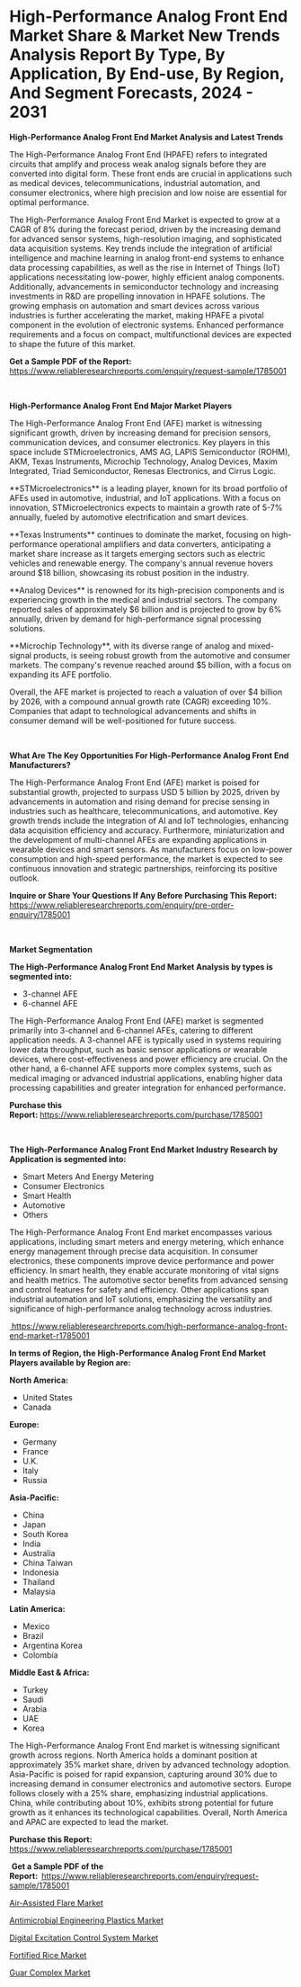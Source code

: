 <p><h1>High-Performance Analog Front End Market Share & Market New Trends Analysis Report By Type, By Application, By End-use, By Region, And Segment Forecasts, 2024 - 2031</h1></p><p><strong>High-Performance Analog Front End Market Analysis and Latest Trends</strong></p>
<p><p>The High-Performance Analog Front End (HPAFE) refers to integrated circuits that amplify and process weak analog signals before they are converted into digital form. These front ends are crucial in applications such as medical devices, telecommunications, industrial automation, and consumer electronics, where high precision and low noise are essential for optimal performance.</p><p>The High-Performance Analog Front End Market is expected to grow at a CAGR of 8% during the forecast period, driven by the increasing demand for advanced sensor systems, high-resolution imaging, and sophisticated data acquisition systems. Key trends include the integration of artificial intelligence and machine learning in analog front-end systems to enhance data processing capabilities, as well as the rise in Internet of Things (IoT) applications necessitating low-power, highly efficient analog components. Additionally, advancements in semiconductor technology and increasing investments in R&D are propelling innovation in HPAFE solutions. The growing emphasis on automation and smart devices across various industries is further accelerating the market, making HPAFE a pivotal component in the evolution of electronic systems. Enhanced performance requirements and a focus on compact, multifunctional devices are expected to shape the future of this market.</p></p>
<p><strong>Get a Sample PDF of the Report:&nbsp;</strong> <a href="https://www.reliableresearchreports.com/enquiry/request-sample/1785001?utm_campaign=116&utm_medium=2&utm_source=Github&utm_content=ia&utm_term=08102024&utm_id=high-performance-analog-front-end">https://www.reliableresearchreports.com/enquiry/request-sample/1785001</a></p>
<p>&nbsp;</p>
<p><strong>High-Performance Analog Front End Major Market Players</strong></p>
<p><p>The High-Performance Analog Front End (AFE) market is witnessing significant growth, driven by increasing demand for precision sensors, communication devices, and consumer electronics. Key players in this space include STMicroelectronics, AMS AG, LAPIS Semiconductor (ROHM), AKM, Texas Instruments, Microchip Technology, Analog Devices, Maxim Integrated, Triad Semiconductor, Renesas Electronics, and Cirrus Logic.</p><p>**STMicroelectronics** is a leading player, known for its broad portfolio of AFEs used in automotive, industrial, and IoT applications. With a focus on innovation, STMicroelectronics expects to maintain a growth rate of 5-7% annually, fueled by automotive electrification and smart devices.</p><p>**Texas Instruments** continues to dominate the market, focusing on high-performance operational amplifiers and data converters, anticipating a market share increase as it targets emerging sectors such as electric vehicles and renewable energy. The company's annual revenue hovers around $18 billion, showcasing its robust position in the industry.</p><p>**Analog Devices** is renowned for its high-precision components and is experiencing growth in the medical and industrial sectors. The company reported sales of approximately $6 billion and is projected to grow by 6% annually, driven by demand for high-performance signal processing solutions.</p><p>**Microchip Technology**, with its diverse range of analog and mixed-signal products, is seeing robust growth from the automotive and consumer markets. The company's revenue reached around $5 billion, with a focus on expanding its AFE portfolio.</p><p>Overall, the AFE market is projected to reach a valuation of over $4 billion by 2026, with a compound annual growth rate (CAGR) exceeding 10%. Companies that adapt to technological advancements and shifts in consumer demand will be well-positioned for future success.</p></p>
<p>&nbsp;</p>
<p><strong>What Are The Key Opportunities For High-Performance Analog Front End Manufacturers?</strong></p>
<p><p>The High-Performance Analog Front End (AFE) market is poised for substantial growth, projected to surpass USD 5 billion by 2025, driven by advancements in automation and rising demand for precise sensing in industries such as healthcare, telecommunications, and automotive. Key growth trends include the integration of AI and IoT technologies, enhancing data acquisition efficiency and accuracy. Furthermore, miniaturization and the development of multi-channel AFEs are expanding applications in wearable devices and smart sensors. As manufacturers focus on low-power consumption and high-speed performance, the market is expected to see continuous innovation and strategic partnerships, reinforcing its positive outlook.</p></p>
<p><strong>Inquire or Share Your Questions If Any Before Purchasing This Report:</strong> <a href="https://www.reliableresearchreports.com/enquiry/pre-order-enquiry/1785001?utm_campaign=116&utm_medium=2&utm_source=Github&utm_content=ia&utm_term=08102024&utm_id=high-performance-analog-front-end">https://www.reliableresearchreports.com/enquiry/pre-order-enquiry/1785001</a></p>
<p>&nbsp;</p>
<p><strong>Market Segmentation</strong></p>
<p><strong>The High-Performance Analog Front End Market Analysis by types is segmented into:</strong></p>
<p><ul><li>3-channel AFE</li><li>6-channel AFE</li></ul></p>
<p><p>The High-Performance Analog Front End (AFE) market is segmented primarily into 3-channel and 6-channel AFEs, catering to different application needs. A 3-channel AFE is typically used in systems requiring lower data throughput, such as basic sensor applications or wearable devices, where cost-effectiveness and power efficiency are crucial. On the other hand, a 6-channel AFE supports more complex systems, such as medical imaging or advanced industrial applications, enabling higher data processing capabilities and greater integration for enhanced performance.</p></p>
<p><strong>Purchase this Report:&nbsp;</strong><a href="https://www.reliableresearchreports.com/purchase/1785001?utm_campaign=116&utm_medium=2&utm_source=Github&utm_content=ia&utm_term=08102024&utm_id=high-performance-analog-front-end">https://www.reliableresearchreports.com/purchase/1785001</a></p>
<p>&nbsp;</p>
<p><strong>The High-Performance Analog Front End Market Industry Research by Application is segmented into:</strong></p>
<p><ul><li>Smart Meters And Energy Metering</li><li>Consumer Electronics</li><li>Smart Health</li><li>Automotive</li><li>Others</li></ul></p>
<p><p>The High-Performance Analog Front End market encompasses various applications, including smart meters and energy metering, which enhance energy management through precise data acquisition. In consumer electronics, these components improve device performance and power efficiency. In smart health, they enable accurate monitoring of vital signs and health metrics. The automotive sector benefits from advanced sensing and control features for safety and efficiency. Other applications span industrial automation and IoT solutions, emphasizing the versatility and significance of high-performance analog technology across industries.</p></p>
<p><a href="https://www.reliableresearchreports.com/high-performance-analog-front-end-market-r1785001?utm_campaign=116&utm_medium=2&utm_source=Github&utm_content=ia&utm_term=08102024&utm_id=high-performance-analog-front-end">&nbsp;https://www.reliableresearchreports.com/high-performance-analog-front-end-market-r1785001</a></p>
<p><strong>In terms of Region, the High-Performance Analog Front End Market Players available by Region are:</strong></p>
<p>
    <p> <strong> North America: </strong>
        <ul>
            <li>United States</li>
            <li>Canada</li>
        </ul>
        </p> 
    <p> <strong> Europe: </strong>
        <ul>
            <li>Germany</li>
            <li>France</li>
            <li>U.K.</li>
            <li>Italy</li>
            <li>Russia</li>
        </ul>
        </p> 
    <p> <strong> Asia-Pacific: </strong>
        <ul>
            <li>China</li>
            <li>Japan</li>
            <li>South Korea</li>
            <li>India</li>
            <li>Australia</li>
            <li>China Taiwan</li>
            <li>Indonesia</li>
            <li>Thailand</li>
            <li>Malaysia</li>
        </ul>
        </p> 
    <p> <strong> Latin America: </strong>
        <ul>
            <li>Mexico</li>
            <li>Brazil</li>
            <li>Argentina Korea</li>
            <li>Colombia</li>
        </ul>
        </p> 
    <p> <strong> Middle East & Africa: </strong>
        <ul>
            <li>Turkey</li>
            <li>Saudi</li>
            <li>Arabia</li>
            <li>UAE</li>
            <li>Korea</li>
        </ul>
    </p>
    </p>
<p><p>The High-Performance Analog Front End market is witnessing significant growth across regions. North America holds a dominant position at approximately 35% market share, driven by advanced technology adoption. Asia-Pacific is poised for rapid expansion, capturing around 30% due to increasing demand in consumer electronics and automotive sectors. Europe follows closely with a 25% share, emphasizing industrial applications. China, while contributing about 10%, exhibits strong potential for future growth as it enhances its technological capabilities. Overall, North America and APAC are expected to lead the market.</p></p>
<p><strong>Purchase this Report: </strong><a href="https://www.reliableresearchreports.com/purchase/1785001?utm_campaign=116&utm_medium=2&utm_source=Github&utm_content=ia&utm_term=08102024&utm_id=high-performance-analog-front-end">https://www.reliableresearchreports.com/purchase/1785001</a></p>
<p>&nbsp;<strong>Get a Sample PDF of the Report:&nbsp;&nbsp;</strong><a href="https://www.reliableresearchreports.com/enquiry/request-sample/1785001?utm_campaign=116&utm_medium=2&utm_source=Github&utm_content=ia&utm_term=08102024&utm_id=high-performance-analog-front-end">https://www.reliableresearchreports.com/enquiry/request-sample/1785001</a></p>
<p><strong></strong></p>
<p><p><a href="https://github.com/yoshih12/Market-Research-Report-List-4/blob/main/air-assisted-flare-market.md?utm_campaign=116&utm_medium=2&utm_source=Github&utm_content=ia&utm_term=08102024&utm_id=high-performance-analog-front-end">Air-Assisted Flare Market</a></p><p><a href="https://github.com/joetteconverwb/Market-Research-Report-List-1/blob/main/antimicrobial-engineering-plastics-market.md?utm_campaign=116&utm_medium=2&utm_source=Github&utm_content=ia&utm_term=08102024&utm_id=high-performance-analog-front-end">Antimicrobial Engineering Plastics Market</a></p><p><a href="https://www.linkedin.com/pulse/digital-excitation-control-system-industry-insights-report-9pwbf?utm_campaign=116&utm_medium=2&utm_source=Github&utm_content=ia&utm_term=08102024&utm_id=high-performance-analog-front-end">Digital Excitation Control System Market</a></p><p><a href="https://issuu.com/reportprime-2/docs/fortified-rice-market-size-2030.ppt_7b601208749509?utm_campaign=116&utm_medium=2&utm_source=Github&utm_content=ia&utm_term=08102024&utm_id=high-performance-analog-front-end">Fortified Rice Market</a></p><p><a href="https://issuu.com/reportprime-2/docs/guar-complex-market-size-2030.pptx_16322a9d3610c4?utm_campaign=116&utm_medium=2&utm_source=Github&utm_content=ia&utm_term=08102024&utm_id=high-performance-analog-front-end">Guar Complex Market</a></p></p>